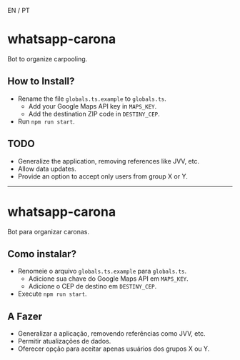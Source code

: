 EN / PT

# whatsapp-carona

Bot to organize carpooling.

## How to Install?

- Rename the file `globals.ts.example` to `globals.ts`.
  - Add your Google Maps API key in `MAPS_KEY`.
  - Add the destination ZIP code in `DESTINY_CEP`.
- Run `npm run start`.

## TODO

- Generalize the application, removing references like JVV, etc.
- Allow data updates.
- Provide an option to accept only users from group X or Y.

---

# whatsapp-carona

Bot para organizar caronas.

## Como instalar?

- Renomeie o arquivo `globals.ts.example` para `globals.ts`.
  - Adicione sua chave do Google Maps API em `MAPS_KEY`.
  - Adicione o CEP de destino em `DESTINY_CEP`.
- Execute `npm run start`.

## A Fazer

- Generalizar a aplicação, removendo referências como JVV, etc.
- Permitir atualizações de dados.
- Oferecer opção para aceitar apenas usuários dos grupos X ou Y.
